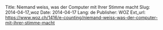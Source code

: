 Title: Niemand weiss, was der Computer mit Ihrer Stimme macht
Slug: 2014-04-17_woz
Date: 2014-04-17
Lang: de
Publisher: WOZ
Ext_url: https://www.woz.ch/1416/e-counting/niemand-weiss-was-der-computer-mit-ihrer-stimme-macht